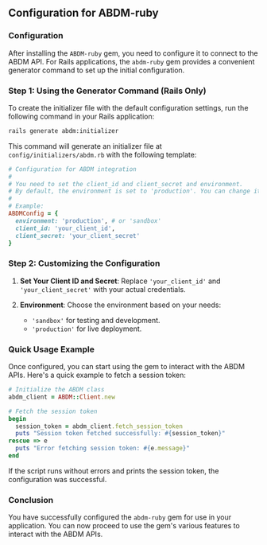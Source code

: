 
## **Configuration for ABDM-ruby**

### **Configuration**

After installing the `ABDM-ruby` gem, you need to configure it to connect to the ABDM API. For Rails applications, the `abdm-ruby` gem provides a convenient generator command to set up the initial configuration.

### **Step 1: Using the Generator Command (Rails Only)**

To create the initializer file with the default configuration settings, run the following command in your Rails application:

```bash
rails generate abdm:initializer
```

This command will generate an initializer file at `config/initializers/abdm.rb` with the following template:

```ruby
# Configuration for ABDM integration
#
# You need to set the client_id and client_secret and environment.
# By default, the environment is set to 'production'. You can change it to 'sandbox'.
#
# Example:
ABDMConfig = {
  environment: 'production', # or 'sandbox'
  client_id: 'your_client_id',
  client_secret: 'your_client_secret'
}
```

### **Step 2: Customizing the Configuration**

1. **Set Your Client ID and Secret**: Replace `'your_client_id'` and `'your_client_secret'` with your actual credentials.

2. **Environment**: Choose the environment based on your needs:
   - `'sandbox'` for testing and development.
   - `'production'` for live deployment.

### **Quick Usage Example**

Once configured, you can start using the gem to interact with the ABDM APIs. Here's a quick example to fetch a session token:

```ruby
# Initialize the ABDM class
abdm_client = ABDM::Client.new

# Fetch the session token
begin
  session_token = abdm_client.fetch_session_token
  puts "Session token fetched successfully: #{session_token}"
rescue => e
  puts "Error fetching session token: #{e.message}"
end
```

If the script runs without errors and prints the session token, the configuration was successful.

### **Conclusion**

You have successfully configured the `abdm-ruby` gem for use in your application. You can now proceed to use the gem's various features to interact with the ABDM APIs.
